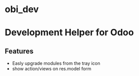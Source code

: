 # obi_dev
Development Helper for Odoo
===========================
Features 
--------

* Easly upgrade modules from the tray icon
* show action/views on res.model form
